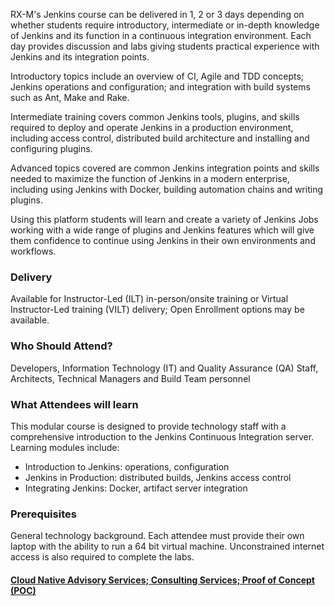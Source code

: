 <!-- CI with Jenkins -->

RX-M's Jenkins course can be delivered in 1, 2 or 3 days depending on whether students require introductory, intermediate or in-depth knowledge of Jenkins and its function in a continuous integration environment. Each day provides discussion and labs giving students practical experience with Jenkins and its integration points.

Introductory topics include an overview of CI, Agile and TDD concepts; Jenkins operations and configuration; and integration with build systems such as Ant, Make and Rake.

Intermediate training covers common Jenkins tools, plugins, and skills required to deploy and operate Jenkins in a production environment, including access control, distributed build architecture and installing and configuring plugins.

Advanced topics covered are common Jenkins integration points and skills needed to maximize the function of Jenkins in a modern enterprise, including using Jenkins with Docker, building automation chains and writing plugins.

Using this platform students will learn and create a variety of Jenkins Jobs working with a wide range of plugins and Jenkins features which will give them confidence to continue using Jenkins in their own environments and workflows.


### Delivery

Available for Instructor-Led (ILT) in-person/onsite training or Virtual Instructor-Led training (VILT) delivery; Open Enrollment options may be available.


### Who Should Attend?

Developers, Information Technology (IT) and Quality Assurance (QA) Staff, Architects, Technical Managers and Build Team personnel


### What Attendees will learn

This modular course is designed to provide technology staff with a comprehensive introduction to the Jenkins Continuous
Integration server. Learning modules include:

- Introduction to Jenkins: operations, configuration
- Jenkins in Production: distributed builds, Jenkins access control
- Integrating Jenkins: Docker, artifact server integration


### Prerequisites

General technology background. Each attendee must provide their own laptop with the ability to run a 64 bit virtual
machine. Unconstrained internet access is also required to complete the labs.


#### [Cloud Native Advisory Services; Consulting Services; Proof of Concept (POC)](https://rx-m.com/cloud-native-consulting/)
